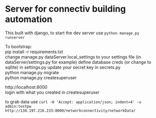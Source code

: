 # Server for connectiv building automation

This built with django, to start the dev server use `python manage.py runserver`

To bootstrap:  
pip install -r requirements.txt  
change manage.py dataServer.local_settings to your settings file (in dataServer/settings.py for example)
define database creds (or change to sqllite) in settings.py 
update your secret key in secrets.py  
python manage.py migrate  
python manage.py createsuperuser  

  
http://localhost:8000  
login with what you created in createsuperuser  



to grab data use
`curl -H 'Accept: application/json; indent=4' -u admin:testpw http://138.197.216.233:8000/networkconnectivity/networkData/`

